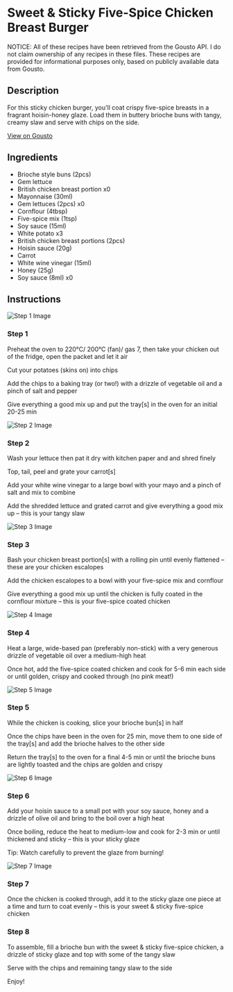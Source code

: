 # Sweet & Sticky Five-Spice Chicken Breast Burger

NOTICE: All of these recipes have been retrieved from the Gousto API. I do not claim ownership of any recipes in these files. These recipes are provided for informational purposes only, based on publicly available data from Gousto.

## Description

For this sticky chicken burger, you'll coat crispy five-spice breasts in a fragrant hoisin-honey glaze. Load them in buttery brioche buns with tangy, creamy slaw and serve with chips on the side. 

[View on Gousto](https://www.gousto.co.uk/recipes/cookbook/sweet-sticky-five-spice-chicken-breast-burger)

## Ingredients

- Brioche style buns (2pcs)
- Gem lettuce
- British chicken breast portion x0
- Mayonnaise (30ml)
- Gem lettuces (2pcs) x0
- Cornflour (4tbsp)
- Five-spice mix (1tsp)
- Soy sauce (15ml)
- White potato x3
- British chicken breast portions (2pcs)
- Hoisin sauce (20g)
- Carrot
- White wine vinegar (15ml)
- Honey (25g)
- Soy sauce (8ml) x0

## Instructions

![Step 1 Image](https://production-media.gousto.co.uk/cms/recipe-step-image/Step-1-1690265532256-x200.jpg)

### Step 1

Preheat the oven to 220°C/ 200°C (fan)/ gas 7, then take your chicken out of the fridge, open the packet and let it air

Cut your potatoes (skins on) into chips

Add the chips to a baking tray (or two!) with a drizzle of vegetable oil and a pinch of salt and pepper

Give everything a good mix up and put the tray[s] in the oven for an initial 20-25 min

![Step 2 Image](https://production-media.gousto.co.uk/cms/recipe-step-image/Step-2-1690265535748-x200.jpg)

### Step 2

Wash your lettuce then pat it dry with kitchen paper and and shred finely

Top, tail, peel and grate your carrot[s]

Add your white wine vinegar to a large bowl with your mayo and a pinch of salt and mix to combine

Add the shredded lettuce and grated carrot and give everything a good mix up – this is your tangy slaw

![Step 3 Image](https://production-media.gousto.co.uk/cms/recipe-step-image/Step-3-copy-2-1723470445043-x200.jpg)

### Step 3

Bash your chicken breast portion[s] with a rolling pin until evenly flattened – these are your chicken escalopes

Add the chicken escalopes to a bowl with your five-spice mix and cornflour

Give everything a good mix up until the chicken is fully coated in the cornflour mixture – this is your five-spice coated chicken

![Step 4 Image](https://production-media.gousto.co.uk/cms/recipe-step-image/Step-4-copy-2-1723470456957-x200.jpg)

### Step 4

Heat a large, wide-based pan (preferably non-stick) with a very generous drizzle of vegetable oil over a medium-high heat

Once hot, add the five-spice coated chicken and cook for 5-6 min each side or until golden, crispy and cooked through (no pink meat!)

![Step 5 Image](https://production-media.gousto.co.uk/cms/recipe-step-image/Step-5-1690265551241-x200.jpg)

### Step 5

While the chicken is cooking, slice your brioche bun[s] in half

Once the chips have been in the oven for 25 min, move them to one side of the tray[s] and add the brioche halves to the other side

Return the tray[s] to the oven for a final 4-5 min or until the brioche buns are lightly toasted and the chips are golden and crispy

![Step 6 Image](https://production-media.gousto.co.uk/cms/recipe-step-image/Step-6-1690265555821-x200.jpg)

### Step 6

Add your hoisin sauce to a small pot with your soy sauce, honey and a drizzle of olive oil and bring to the boil over a high heat

Once boiling, reduce the heat to medium-low and cook for 2-3 min or until thickened and sticky – this is your sticky glaze

Tip: Watch carefully to prevent the glaze from burning!

![Step 7 Image](https://production-media.gousto.co.uk/cms/recipe-step-image/Step-7-copy-2-1723470606933-x200.jpg)

### Step 7

Once the chicken is cooked through, add it to the sticky glaze one piece at a time and turn to coat evenly – this is your sweet & sticky five-spice chicken

### Step 8

To assemble, fill a brioche bun with the sweet & sticky five-spice chicken, a drizzle of sticky glaze and top with some of the tangy slaw

Serve with the chips and remaining tangy slaw to the side

Enjoy!

